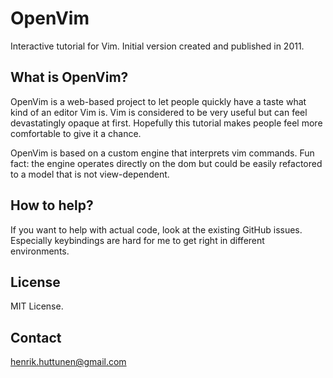 # OpenVim
Interactive tutorial for Vim. Initial version created and published in 2011.

## What is OpenVim?

OpenVim is a web-based project to let people quickly have a taste what kind of an editor Vim is.
Vim is considered to be very useful but can feel devastatingly opaque at first. Hopefully this tutorial makes people feel more comfortable to give it a chance.

OpenVim is based on a custom engine that interprets vim commands. 
Fun fact: the engine operates directly on the dom but could be easily refactored to a model that is not view-dependent.

## How to help?

If you want to help with actual code, look at the existing GitHub issues. Especially keybindings are hard for me to get right in different environments.

## License

MIT License.

## Contact

henrik.huttunen@gmail.com
